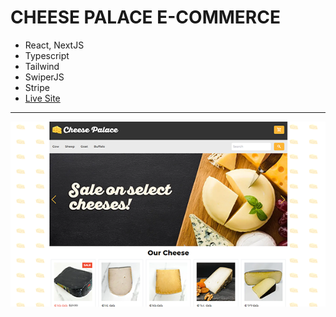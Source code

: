 # CHEESE PALACE E-COMMERCE

- React, NextJS
- Typescript
- Tailwind
- SwiperJS
- Stripe
- [Live Site]()

---

![screenshot](image.png)
